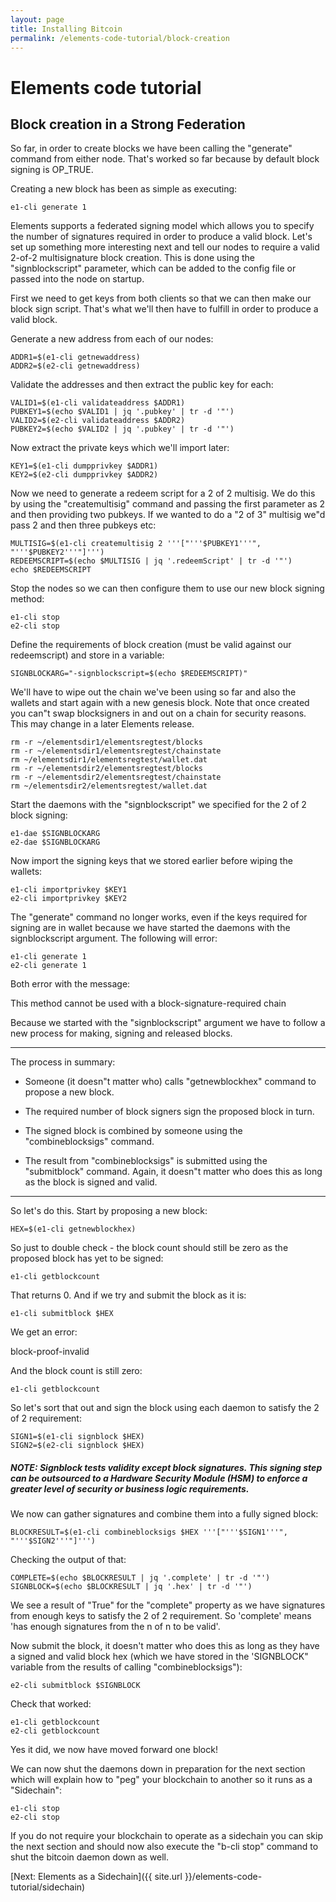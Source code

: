 ```yaml
---
layout: page
title: Installing Bitcoin
permalink: /elements-code-tutorial/block-creation
---
```


# Elements code tutorial

## Block creation in a Strong Federation

So far, in order to create blocks we have been calling the "generate" command from either node. That's worked so far because by default block signing is OP_TRUE.

Creating a new block has been as simple as executing:

~~~~
e1-cli generate 1
~~~~

Elements supports a federated signing model which allows you to specify the number of signatures required in order to produce a valid block. Let's set up something more interesting next and tell our nodes to require a valid 2-of-2 multisignature block creation. This is done using the "signblockscript" parameter, which can be added to the config file or passed into the node on startup. 

First we need to get keys from both clients so that we can then make our block sign script. That's what we'll then have to fulfill in order to produce a valid block.

Generate a new address from each of our nodes:

~~~~
ADDR1=$(e1-cli getnewaddress)
ADDR2=$(e2-cli getnewaddress)
~~~~

Validate the addresses and then extract the public key for each:

~~~~
VALID1=$(e1-cli validateaddress $ADDR1)
PUBKEY1=$(echo $VALID1 | jq '.pubkey' | tr -d '"')
VALID2=$(e2-cli validateaddress $ADDR2)
PUBKEY2=$(echo $VALID2 | jq '.pubkey' | tr -d '"')
~~~~

Now extract the private keys which we'll import later:

~~~~
KEY1=$(e1-cli dumpprivkey $ADDR1)
KEY2=$(e2-cli dumpprivkey $ADDR2)
~~~~

Now we need to generate a redeem script for a 2 of 2 multisig. We do this by using the "createmultisig" command and passing the first parameter as 2 and then providing two pubkeys. If we wanted to do a "2 of 3" multisig we"d pass 2 and then three pubkeys etc:

~~~~
MULTISIG=$(e1-cli createmultisig 2 '''["'''$PUBKEY1'''", "'''$PUBKEY2'''"]''')
REDEEMSCRIPT=$(echo $MULTISIG | jq '.redeemScript' | tr -d '"')
echo $REDEEMSCRIPT
~~~~

Stop the nodes so we can then configure them to use our new block signing method:

~~~~
e1-cli stop
e2-cli stop
~~~~

Define the requirements of block creation (must be valid against our redeemscript) and store in a variable:

~~~~
SIGNBLOCKARG="-signblockscript=$(echo $REDEEMSCRIPT)"
~~~~

We'll have to wipe out the chain we've been using so far and also the wallets and start again with a new genesis block. Note that once created you can"t swap blocksigners in and out on a chain for security reasons. This may change in a later Elements release.

~~~~
rm -r ~/elementsdir1/elementsregtest/blocks
rm -r ~/elementsdir1/elementsregtest/chainstate
rm ~/elementsdir1/elementsregtest/wallet.dat
rm -r ~/elementsdir2/elementsregtest/blocks
rm -r ~/elementsdir2/elementsregtest/chainstate
rm ~/elementsdir2/elementsregtest/wallet.dat
~~~~

Start the daemons with the "signblockscript" we specified for the 2 of 2 block signing:

~~~~
e1-dae $SIGNBLOCKARG
e2-dae $SIGNBLOCKARG
~~~~

Now import the signing keys that we stored earlier before wiping the wallets: 

~~~~
e1-cli importprivkey $KEY1
e2-cli importprivkey $KEY2
~~~~

The "generate" command no longer works, even if the keys required for signing are in wallet because we have started the daemons with the signblockscript argument. The following will error:

~~~~
e1-cli generate 1
e2-cli generate 1
~~~~

Both error with the message:

<div class="console-output">This method cannot be used with a block-signature-required chain
</div>

Because we started with the "signblockscript" argument we have to follow a new process for making, signing and released blocks.

* * *

The process in summary:

* Someone (it doesn"t matter who) calls "getnewblockhex" command to propose a new block.

* The required number of block signers sign the proposed block in turn.

* The signed block is combined by someone using the "combineblocksigs" command.

* The result from "combineblocksigs" is submitted using the "submitblock" command. Again, it doesn"t matter who does this as long as the block is signed and valid.

* * *

So let's do this. Start by proposing a new block:

~~~~
HEX=$(e1-cli getnewblockhex)
~~~~

So just to double check - the block count should still be zero as the proposed block has yet to be signed:

~~~~
e1-cli getblockcount
~~~~

That returns 0. And if we try and submit the block as it is:

~~~~
e1-cli submitblock $HEX
~~~~

We get an error:

<div class="console-output">block-proof-invalid
</div>

And the block count is still zero:

~~~~
e1-cli getblockcount
~~~~

So let's sort that out and sign the block using each daemon to satisfy the 2 of 2 requirement:

~~~~
SIGN1=$(e1-cli signblock $HEX)
SIGN2=$(e2-cli signblock $HEX)
~~~~

##### NOTE: Signblock tests validity except block signatures. This signing step can be outsourced to a Hardware Security Module (HSM) to enforce a greater level of security or business logic requirements.

We now can gather signatures and combine them into a fully signed block:

~~~~
BLOCKRESULT=$(e1-cli combineblocksigs $HEX '''["'''$SIGN1'''", "'''$SIGN2'''"]''')
~~~~

Checking the output of that:

~~~~
COMPLETE=$(echo $BLOCKRESULT | jq '.complete' | tr -d '"')
SIGNBLOCK=$(echo $BLOCKRESULT | jq '.hex' | tr -d '"')
~~~~

We see a result of "True" for the "complete" property as we have signatures from enough keys to satisfy the 2 of 2 requirement. So 'complete' means 'has enough signatures from the n of n to be valid'.

Now submit the block, it doesn't matter who does this as long as they have a signed and valid block hex (which we have stored in the 'SIGNBLOCK" variable from the results of calling "combineblocksigs"):

~~~~
e2-cli submitblock $SIGNBLOCK
~~~~

Check that worked:

~~~~
e1-cli getblockcount
e2-cli getblockcount
~~~~

Yes it did, we now have moved forward one block!

We can now shut the daemons down in preparation for the next section which will explain how to "peg" your blockchain to another so it runs as a "Sidechain":

~~~~
e1-cli stop
e2-cli stop
~~~~

If you do not require your blockchain to operate as a sidechain you can skip the next section and should now also execute the "b-cli stop" command to shut the bitcoin daemon down as well.


[Next: Elements as a Sidechain]({{ site.url }}/elements-code-tutorial/sidechain)

